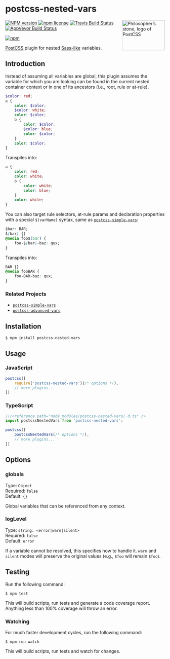 # postcss-nested-vars

<img align="right" width="135" height="95"
	title="Philosopher’s stone, logo of PostCSS"
	src="http://postcss.github.io/postcss/logo-leftp.png">

[![NPM version](http://img.shields.io/npm/v/postcss-nested-vars.svg?style=flat)](https://www.npmjs.org/package/postcss-nested-vars)
[![npm license](http://img.shields.io/npm/l/postcss-nested-vars.svg?style=flat-square)](https://www.npmjs.org/package/postcss-nested-vars)
[![Travis Build Status](https://img.shields.io/travis/jedmao/postcss-nested-vars.svg?label=unix)](https://travis-ci.org/jedmao/postcss-nested-vars)
[![AppVeyor Build Status](https://img.shields.io/appveyor/ci/jedmao/postcss-nested-vars.svg?label=windows)](https://ci.appveyor.com/project/jedmao/postcss-nested-vars)

[![npm](https://nodei.co/npm/postcss-nested-vars.svg?downloads=true)](https://nodei.co/npm/postcss-nested-vars/)

[PostCSS](https://github.com/postcss/postcss) plugin for nested [Sass-like](http://sass-lang.com/guide#topic-2) variables.

## Introduction

Instead of assuming all variables are global, this plugin assumes the variable for which you are looking can be found in the current nested container context or in one of its ancestors (i.e., root, rule or at-rule).

```scss
$color: red;
a {
	color: $color;
	$color: white;
	color: $color;
	b {
		color: $color;
		$color: blue;
		color: $color;
	}
	color: $color;
}
```

Transpiles into:

```scss
a {
	color: red;
	color: white;
	b {
		color: white;
		color: blue;
	}
	color: white;
}
```

You can also target rule selectors, at-rule params and declaration properties with a special `$(varName)` syntax, same as [`postcss-simple-vars`](https://github.com/postcss/postcss-simple-vars):

```css
$bar: BAR;
$(bar) {}
@media foo$(bar) {
	foo-$(bar)-baz: qux;
}
```

Transpiles into:

```css
BAR {}
@media fooBAR {
	foo-BAR-baz: qux;
}
```

### Related Projects

- [`postcss-simple-vars`](https://github.com/postcss/postcss-simple-vars)
- [`postcss-advanced-vars`](https://github.com/jonathantneal/postcss-advanced-variables)

## Installation

```
$ npm install postcss-nested-vars
```

## Usage

### JavaScript

```js
postcss([
	require('postcss-nested-vars')(/* options */),
	// more plugins...
])
```

### TypeScript

```ts
///<reference path="node_modules/postcss-nested-vars/.d.ts" />
import postcssNestedVars from 'postcss-nested-vars';

postcss([
	postcssNestedVars(/* options */),
	// more plugins...
])
```

## Options

### globals

Type: `Object`<br>
Required: `false`<br>
Default: `{}`

Global variables that can be referenced from any context.

### logLevel

Type: `string: <error|warn|silent>`<br>
Required: `false`<br>
Default: `error`

If a variable cannot be resolved, this specifies how to handle it. `warn` and `silent` modes will preserve the original values (e.g., `$foo` will remain `$foo`).

## Testing

Run the following command:

```
$ npm test
```

This will build scripts, run tests and generate a code coverage report. Anything less than 100% coverage will throw an error.

### Watching

For much faster development cycles, run the following command:

```
$ npm run watch
```

This will build scripts, run tests and watch for changes.
